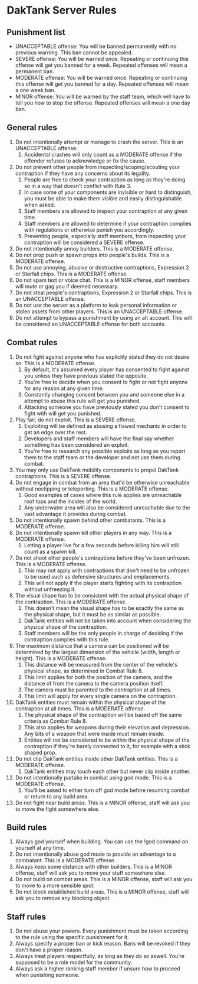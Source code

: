 # DakTank Server Rules

## Punishment list

- UNACCEPTABLE offense: You will be banned permanently with no previous warning. This ban cannot be appealed.
- SEVERE offense: You will be warned once. Repeating or continuing this offense will get you banned for a week. Repeated offenses will mean a permanent ban.
- MODERATE offense: You will be warned once. Repeating or continuing this offense will get you banned for a day. Repeated offenses will mean a one week ban.
- MINOR offense: You will be warned by the staff team, which will have to tell you how to stop the offense. Repeated offenses will mean a one day ban.


## General rules

1. Do not intentionally attempt or manage to crash the server. This is an UNACCEPTABLE offense.
	1. Accidental crashes will only count as a MODERATE offense if the offender refuses to acknowledge or fix the cause.
2. Do not prevent other people from inspecting/scoping/scouting your contraption if they have any concerns about its legality.
	1. People are free to check your contraption as long as they're doing so in a way that doesn't conflict with Rule 3.
	2. In case some of your components are invisible or hard to distinguish, you must be able to make them visible and easily distinguishable when asked.
	3. Staff members are allowed to inspect your contraption at any given time.
	4. Staff members are allowed to determine if your contraption complies with regulations or otherwise punish you accordingly.
	5. Preventing people, especially staff members, from inspecting your contraption will be considered a SEVERE offense.
3. Do not intentionally annoy builders. This is a MODERATE offense.
4. Do not prop push or spawn props into people's builds. This is a MODERATE offense.
5. Do not use annoying, abusive or destructive contraptions, Expression 2 or Starfall chips. This is a MODERATE offense.
6. Do not spam text or voice chat. This is a MINOR offense, staff members will mute or gag you if deemed necessary.
7. Do not steal people's contraptions, Expression 2 or Starfall chips. This is an UNACCEPTABLE offense.
8. Do not use the server as a platform to leak personal information or stolen assets from other players. This is an UNACCEPTABLE offense.
9. Do not attempt to bypass a punishment by using an alt account. This will be considered an UNACCEPTABLE offense for both accounts.


## Combat rules

1. Do not fight against anyone who has explicitly stated they do not desire so. This is a MODERATE offense.
	1. By default, it's assumed every player has consented to fight against you unless they have previous stated the opposite.
	2. You're free to decide when you consent to fight or not fight anyone for any reason at any given time.
	3. Constantly changing consent between you and someone else in a attempt to abuse this rule will get you punished.
	4. Attacking someone you have previously stated you don't consent to fight with will get you punished.
2. Play fair, do not exploit. This is a SEVERE offense.
	1. Exploiting will be defined as abusing a flawed mechanic in order to get an edge over the rest.
	2. Developers and staff members will have the final say whether something has been considered an exploit.
	3. You're free to research any possible exploits as long as you report them to the staff team or the developer and not use them during combat.
3. You may only use DakTank mobility components to propel DakTank contraptions. This is a SEVERE offense.
4. Do not engage in combat from an area that'd be otherwise unreachable without noclipping or teleporting. This is a MODERATE offense.
	1. Good examples of cases where this rule applies are unreachable roof tops and the insides of the world.
	2. Any underwater area will also be considered unreachable due to the vast advantage it provides during combat.
5. Do not intentionally spawn behind other combatants. This is a MODERATE offense.
6. Do not intentionally spawn kill other players in any way. This is a MODERATE offense.
	1. Letting a player live for a few seconds before killing him will still count as a spawn kill.
7. Do not shoot other people's contraptions before they've been unfrozen. This is a MODERATE offense.
	1. This may not apply with contraptions that don't need to be unfrozen to be used such as defensive structures and emplacements.
	2. This will not apply if the player starts fighting with its contraption without unfreezing it.
8. The visual shape has to be consistent with the actual physical shape of the contraption. This is a MODERATE offense.
	1. This doesn't mean the visual shape has to be exactly the same as the physical shape, but it must be as similar as possible.
	2. DakTank entities will not be taken into account when considering the physical shape of the contraption.
	3. Staff members will be the only people in charge of deciding if the contraption complies with this rule.
9. The maximum distance that a camera can be positioned will be determined by the largest dimension of the vehicle (width, length or height). This is a MODERATE offense.
	1. This distance will be measured from the center of the vehicle's physical shape, as determined in Combat Rule 8.
	2. This limit applies for both the position of the camera, and the distance of from the camera to the camera position itself.
	3. The camera must be parented to the contraption at all times.
	4. This limit will apply for every single camera on the contraption.
10. DakTank entities must remain within the physical shape of the contraption at all times. This is a MODERATE offense.
	1. The physical shape of the contraption will be based off the same criteria as Combat Rule 8.
	2. This also applies for weapons during their elevation and depression. Any bits of a weapon that were inside must remain inside.
	3. Entities will not be considered to be within the physical shape of the contraption if they're barely connected to it, for example with a stick shaped prop.
11. Do not clip DakTank entities inside other DakTank entities. This is a MODERATE offense.
	1. DakTank entities may touch each other but never clip inside another.
12. Do not intentionally partake in combat using god mode. This is a MODERATE offense.
	1. You'll be asked to either turn off god mode before resuming combat or return to any build area.
13. Do not fight near build areas. This is a MINOR offense, staff will ask you to move the fight somewhere else.


## Build rules

1. Always god yourself when building. You can use the !god command on yourself at any time.
2. Do not intentionally abuse god mode to provide an advantage to a combatant. This is a MODERATE offense.
3. Always keep some distance with other builders. This is a MINOR offense, staff will ask you to move your stuff somewhere else.
4. Do not build on combat areas. This is a MINOR offense, staff will ask you to move to a more sensible spot.
5. Do not block established build areas. This is a MINOR offense, staff will ask you to remove any blocking object.


## Staff rules

1. Do not abuse your powers. Every punishment must be taken according to the rule using the specific punishment for it.
2. Always specify a proper ban or kick reason. Bans will be revoked if they don't have a proper reason.
3. Always treat players respectfully, as long as they do so aswell. You're supposed to be a role model for the community.
4. Always ask a higher ranking staff member if unsure how to proceed when punishing someone.
